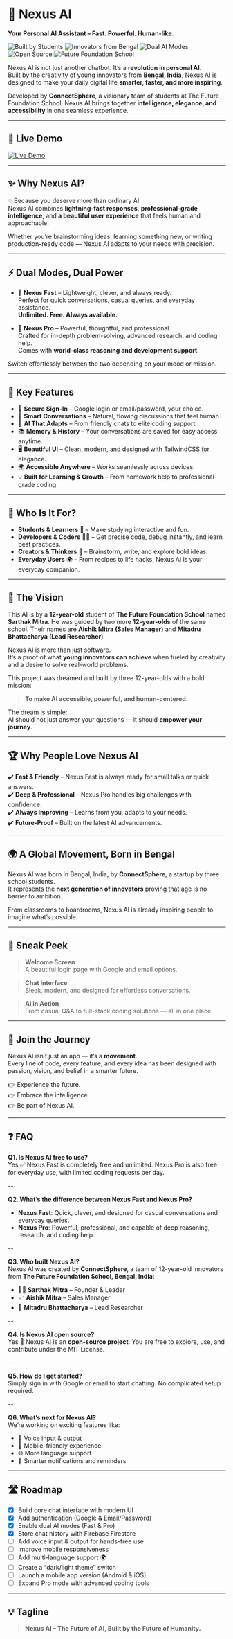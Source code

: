 # 🌌 Nexus AI  
**Your Personal AI Assistant – Fast. Powerful. Human-like.**  

![Built by Students](https://img.shields.io/badge/Built%20by-Students-blueviolet?style=for-the-badge)
![Innovators from Bengal](https://img.shields.io/badge/Innovators-From%20Bengal-ff69b4?style=for-the-badge)
![Dual AI Modes](https://img.shields.io/badge/Dual%20AI%20Modes-Fast%20%7C%20Pro-orange?style=for-the-badge)
![Open Source](https://img.shields.io/badge/Open--Source-Yes-brightgreen?style=for-the-badge)
![Future Foundation School](https://img.shields.io/badge/Future%20Foundation-School-yellow?style=for-the-badge)

Nexus AI is not just another chatbot. It’s a **revolution in personal AI**.  
Built by the creativity of young innovators from **Bengal, India**, Nexus AI is designed to make your daily digital life **smarter, faster, and more inspiring**.  

Developed by **ConnectSphere**, a visionary team of students at The Future Foundation School, Nexus AI brings together **intelligence, elegance, and accessibility** in one seamless experience.  

---

## 🚀 Live Demo

[![Live Demo](https://img.shields.io/badge/Live-Demo-brightgreen?style=for-the-badge)](https://sarthakmitra323.github.io/Nexus-AI/)

---

## ✨ Why Nexus AI?  

💡 Because you deserve more than ordinary AI.  
Nexus AI combines **lightning-fast responses**, **professional-grade intelligence**, and **a beautiful user experience** that feels human and approachable.  

Whether you’re brainstorming ideas, learning something new, or writing production-ready code — Nexus AI adapts to your needs with precision.  

---

## ⚡ Dual Modes, Dual Power  

- **🚀 Nexus Fast** – Lightweight, clever, and always ready.  
  Perfect for quick conversations, casual queries, and everyday assistance.  
  **Unlimited. Free. Always available.**  

- **💎 Nexus Pro** – Powerful, thoughtful, and professional.  
  Crafted for in-depth problem-solving, advanced research, and coding help.  
  Comes with **world-class reasoning and development support**.  

Switch effortlessly between the two depending on your mood or mission.  

---

## 🌟 Key Features  

- 🔑 **Secure Sign-In** – Google login or email/password, your choice.  
- 💬 **Smart Conversations** – Natural, flowing discussions that feel human.  
- 🤖 **AI That Adapts** – From friendly chats to elite coding support.  
- 📚 **Memory & History** – Your conversations are saved for easy access anytime.  
- 🖥️ **Beautiful UI** – Clean, modern, and designed with TailwindCSS for elegance.  
- 🌍 **Accessible Anywhere** – Works seamlessly across devices.  
- 💡 **Built for Learning & Growth** – From homework help to professional-grade coding.  

---

## 🎯 Who Is It For?  

- **Students & Learners** 📘 – Make studying interactive and fun.  
- **Developers & Coders** 👨‍💻 – Get precise code, debug instantly, and learn best practices.  
- **Creators & Thinkers** 🎨 – Brainstorm, write, and explore bold ideas.  
- **Everyday Users** 🌍 – From recipes to life hacks, Nexus AI is your everyday companion.  

---

## 🔮 The Vision  

This AI is by a **12-year-old** student of **The Future Foundation School** named **Sarthak Mitra**. He was guided by two more **12-year-olds** of the same school. Their names are **Aishik Mitra (Sales Manager)** and **Mitadru Bhattacharya (Lead Researcher)** 

Nexus AI is more than just software.  
It’s a proof of what **young innovators can achieve** when fueled by creativity and a desire to solve real-world problems.  

This project was dreamed and built by three 12-year-olds with a bold mission:  
> **To make AI accessible, powerful, and human-centered.**  

The dream is simple:  
AI should not just answer your questions — it should **empower your journey**.  

---

## 🏆 Why People Love Nexus AI  

✔️ **Fast & Friendly** – Nexus Fast is always ready for small talks or quick answers.  
✔️ **Deep & Professional** – Nexus Pro handles big challenges with confidence.  
✔️ **Always Improving** – Learns from you, adapts to your needs.  
✔️ **Future-Proof** – Built on the latest AI advancements.  

---

## 🌍 A Global Movement, Born in Bengal  

Nexus AI was born in Bengal, India, by **ConnectSphere**, a startup by three school students.  
It represents the **next generation of innovators** proving that age is no barrier to ambition.  

From classrooms to boardrooms, Nexus AI is already inspiring people to imagine what’s possible.  

---

## 📸 Sneak Peek  

> **Welcome Screen**  
A beautiful login page with Google and email options.  

> **Chat Interface**  
Sleek, modern, and designed for effortless conversations.  

> **AI in Action**  
From casual Q&A to full-stack coding solutions — all in one place.  

---

## 🌟 Join the Journey  

Nexus AI isn’t just an app — it’s a **movement**.  
Every line of code, every feature, and every idea has been designed with passion, vision, and belief in a smarter future.  

👉 Experience the future.  
👉 Embrace the intelligence.  
👉 Be part of Nexus AI.  

---

## ❓ FAQ  

**Q1. Is Nexus AI free to use?**  
Yes ✅ Nexus Fast is completely free and unlimited. Nexus Pro is also free for everyday use, with limited coding requests per day.  

--

**Q2. What’s the difference between Nexus Fast and Nexus Pro?**  
- **Nexus Fast**: Quick, clever, and designed for casual conversations and everyday queries.  
- **Nexus Pro**: Powerful, professional, and capable of deep reasoning, research, and coding help.  

--

**Q3. Who built Nexus AI?**  
Nexus AI was created by **ConnectSphere**, a team of 12-year-old innovators from **The Future Foundation School, Bengal, India**:  
- 👨‍💻 **Sarthak Mitra** – Founder & Leader  
- 📈 **Aishik Mitra** – Sales Manager  
- 🔬 **Mitadru Bhattacharya** – Lead Researcher  

--

**Q4. Is Nexus AI open source?**  
Yes 🎉 Nexus AI is an **open-source project**. You are free to explore, use, and contribute under the MIT License.  

--

**Q5. How do I get started?**  
Simply sign in with Google or email to start chatting. No complicated setup required.  

--

**Q6. What’s next for Nexus AI?**  
We’re working on exciting features like:  
- 🎤 Voice input & output  
- 📱 Mobile-friendly experience  
- 🌐 More language support  
- 🔔 Smarter notifications and reminders  

---

## 🛣️ Roadmap  

- [x] Build core chat interface with modern UI  
- [x] Add authentication (Google & Email/Password)  
- [x] Enable dual AI modes (Fast & Pro)  
- [x] Store chat history with Firebase Firestore  
- [ ] Add voice input & output for hands-free use  
- [ ] Improve mobile responsiveness  
- [ ] Add multi-language support 🌍  
- [ ] Create a “dark/light theme” switch  
- [ ] Launch a mobile app version (Android & iOS)  
- [ ] Expand Pro mode with advanced coding tools  
---

## 💡 Tagline  

> **Nexus AI – The Future of AI, Built by the Future of Humanity.**
